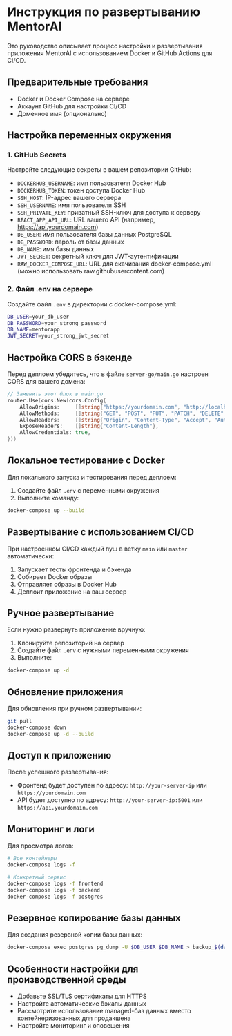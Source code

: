 # Инструкция по развертыванию MentorAI

Это руководство описывает процесс настройки и развертывания приложения MentorAI с использованием Docker и GitHub Actions для CI/CD.

## Предварительные требования

- Docker и Docker Compose на сервере
- Аккаунт GitHub для настройки CI/CD
- Доменное имя (опционально)

## Настройка переменных окружения

### 1. GitHub Secrets

Настройте следующие секреты в вашем репозитории GitHub:

- `DOCKERHUB_USERNAME`: имя пользователя Docker Hub
- `DOCKERHUB_TOKEN`: токен доступа Docker Hub
- `SSH_HOST`: IP-адрес вашего сервера
- `SSH_USERNAME`: имя пользователя SSH
- `SSH_PRIVATE_KEY`: приватный SSH-ключ для доступа к серверу
- `REACT_APP_API_URL`: URL вашего API (например, https://api.yourdomain.com)
- `DB_USER`: имя пользователя базы данных PostgreSQL
- `DB_PASSWORD`: пароль от базы данных
- `DB_NAME`: имя базы данных
- `JWT_SECRET`: секретный ключ для JWT-аутентификации
- `RAW_DOCKER_COMPOSE_URL`: URL для скачивания docker-compose.yml (можно использовать raw.githubusercontent.com)

### 2. Файл .env на сервере

Создайте файл `.env` в директории с docker-compose.yml:

```bash
DB_USER=your_db_user
DB_PASSWORD=your_strong_password
DB_NAME=mentorapp
JWT_SECRET=your_strong_jwt_secret
```

## Настройка CORS в бэкенде

Перед деплоем убедитесь, что в файле `server-go/main.go` настроен CORS для вашего домена:

```go
// Заменить этот блок в main.go
router.Use(cors.New(cors.Config{
    AllowOrigins:     []string{"https://yourdomain.com", "http://localhost:3000"},
    AllowMethods:     []string{"GET", "POST", "PUT", "PATCH", "DELETE", "OPTIONS"},
    AllowHeaders:     []string{"Origin", "Content-Type", "Accept", "Authorization"},
    ExposeHeaders:    []string{"Content-Length"},
    AllowCredentials: true,
}))
```

## Локальное тестирование с Docker

Для локального запуска и тестирования перед деплоем:

1. Создайте файл `.env` с переменными окружения
2. Выполните команду:

```bash
docker-compose up --build
```

## Развертывание с использованием CI/CD

При настроенном CI/CD каждый пуш в ветку `main` или `master` автоматически:

1. Запускает тесты фронтенда и бэкенда
2. Собирает Docker образы 
3. Отправляет образы в Docker Hub
4. Деплоит приложение на ваш сервер

## Ручное развертывание

Если нужно развернуть приложение вручную:

1. Клонируйте репозиторий на сервер
2. Создайте файл `.env` с нужными переменными окружения
3. Выполните:

```bash
docker-compose up -d
```

## Обновление приложения

Для обновления при ручном развертывании:

```bash
git pull
docker-compose down
docker-compose up -d --build
```

## Доступ к приложению

После успешного развертывания:

- Фронтенд будет доступен по адресу: `http://your-server-ip` или `https://yourdomain.com`
- API будет доступно по адресу: `http://your-server-ip:5001` или `https://api.yourdomain.com`

## Мониторинг и логи

Для просмотра логов:

```bash
# Все контейнеры
docker-compose logs -f

# Конкретный сервис
docker-compose logs -f frontend
docker-compose logs -f backend
docker-compose logs -f postgres
```

## Резервное копирование базы данных

Для создания резервной копии базы данных:

```bash
docker-compose exec postgres pg_dump -U $DB_USER $DB_NAME > backup_$(date +%Y%m%d%H%M%S).sql
```

## Особенности настройки для производственной среды

- Добавьте SSL/TLS сертификаты для HTTPS
- Настройте автоматические бэкапы данных
- Рассмотрите использование managed-баз данных вместо контейнеризованных для продакшена
- Настройте мониторинг и оповещения 